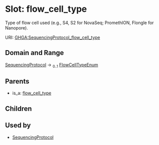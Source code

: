 
# Slot: flow_cell_type


Type of flow cell used (e.g., S4, S2 for NovaSeq; PromethION, Flongle for Nanopore).

URI: [GHGA:SequencingProtocol_flow_cell_type](https://w3id.org/GHGA/SequencingProtocol_flow_cell_type)


## Domain and Range

[SequencingProtocol](SequencingProtocol.md) &#8594;  <sub>0..1</sub> [FlowCellTypeEnum](FlowCellTypeEnum.md)

## Parents

 *  is_a: [flow_cell_type](flow_cell_type.md)

## Children


## Used by

 * [SequencingProtocol](SequencingProtocol.md)
